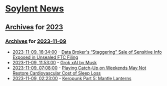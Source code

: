 # [Soylent News](../../../README.md)

## [Archives](../../index.md) for [2023](../index.md)

### [Archives](../../index.md) for [2023-11-09](index.md)

* [2023-11-09, 16:34:00](https://soylentnews.org/article.pl?sid=23/11/08/125237&from=rss) - [Data Broker's “Staggering” Sale of Sensitive Info Exposed in Unsealed FTC Filing](https://soylentnews.org/article.pl?sid=23/11/08/125237&from=rss)
* [2023-11-09, 11:53:00](https://soylentnews.org/article.pl?sid=23/11/08/1159253&from=rss) - [Grok xAI by Musk](https://soylentnews.org/article.pl?sid=23/11/08/1159253&from=rss)
* [2023-11-09, 07:08:00](https://soylentnews.org/article.pl?sid=23/11/07/1518257&from=rss) - [Playing Catch-Up on Weekends May Not Restore Cardiovascular Cost of Sleep Loss](https://soylentnews.org/article.pl?sid=23/11/07/1518257&from=rss)
* [2023-11-09, 02:23:00](https://soylentnews.org/article.pl?sid=23/11/07/1516254&from=rss) - [Keropunk Part 5: Mantle Lanterns](https://soylentnews.org/article.pl?sid=23/11/07/1516254&from=rss)
